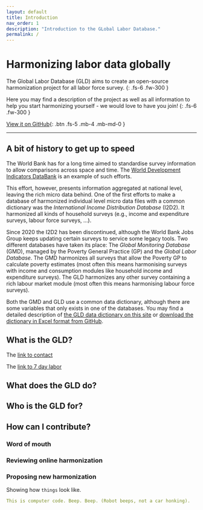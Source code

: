 ```yaml
---
layout: default
title: Introduction
nav_order: 1
description: "Introduction to the GLobal Labor Database."
permalink: /
---
```


# Harmonizing labor data globally

The Global Labor Database (GLD) aims to create an open-source harmonization project for all labor force survey.
{: .fs-6 .fw-300 }

Here you may find a description of the project as well as all information to help you start harmonizing yourself - we would love to have you join!
{: .fs-6 .fw-300 }

[View it on GitHub](https://github.com/worldbank/gld/tree/main){: .btn .fs-5 .mb-4 .mb-md-0 }

---

## A bit of history to get up to speed

The World Bank has for a long time aimed to standardise survey information to allow comparisons across space and time. The [World Development Indicators DataBank]( https://databank.worldbank.org/source/world-development-indicators) is an example of such efforts.

This effort, however, presents information aggregated at national level, leaving the rich micro data behind. One of the first efforts to make a database of harmonized individual level micro data files with a common dictionary was the *International Income Distribution Database* (I2D2). It harmonized all kinds of household surveys (e.g., income and expenditure surveys, labour force surveys, …).

Since 2020 the I2D2 has been discontinued, although the World Bank Jobs Group keeps updating certain surveys to service some legacy tools. Two different databases have taken its place: The *Global Monitoring Database* (GMD), managed by the Poverty General Practice (GP) and the *Global Labor Database*. The GMD harmonizes all surveys that allow the Poverty GP to calculate poverty estimates (most often this means harmonising surveys with income and consumption modules like household income and expenditure surveys). The GLD harmonizes any other survey containing a rich labour market module (most often this means harmonising labour force surveys).

Both the GMD and GLD use a common data dictionary, although there are some variables that only exists in one of the databases. You may find a detailed description of [the GLD data dictionary on this site](docs/data_dictionary) or [download the dictionary in Excel format from GitHub]( Support/Guides%20and%20Documentation/GLD_Dictionary_2021_04.xlsx).

## What is the GLD?

The [link to contact](docs/contact)

The [link to 7 day labor](docs/data_dictionary/labour/labour-7day)

## What does the GLD do?


## Who is the GLD for?


## How can I contribute?


### Word of mouth


### Reviewing online harmonization


### Proposing new harmonization



Showing how `things` look like.

```yaml
This is computer code. Beep. Beep. (Robot beeps, not a car honking).
```

